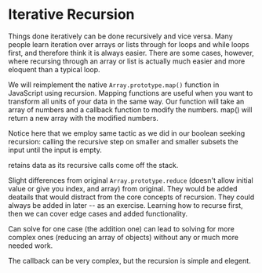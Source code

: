 # Iterative Recursion

Things done iteratively can be done recursively and vice versa. Many people learn iteration over arrays or lists through for loops and while loops first, and therefore think it is always easier. There are some cases, however, where recursing through an array or list is actually much easier and more eloquent than a typical loop.

We will reimplement the native `Array.prototype.map()` function in JavaScript using recursion. Mapping functions are useful when you want to transform all units of your data in the same way. Our function will take an array of numbers and a callback function to modify the numbers. map() will return a new array with the modified numbers.

Notice here that we employ same tactic as we did in our boolean seeking recursion: calling the recursive step on smaller and smaller subsets the input until the input is empty.

retains data as its recursive calls come off the stack.

Slight differences from original `Array.prototype.reduce` (doesn't allow initial value or give you index, and array) from original. They would be added deatails that would distract from the core concepts of recursion. They could always be added in later -- as an exercise. Learning how to recurse first, then we can cover edge cases and added functionality.

Can solve for one case (the addition one) can lead to solving for more complex ones (reducing an array of objects) without any or much more needed work.

The callback can be very complex, but the recursion is simple and elegent.